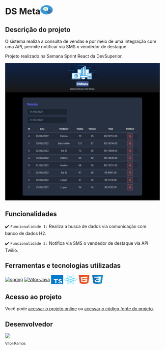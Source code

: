 <h1>DS Meta<img align="justify" alt="spring" height="30" width="40" src="https://raw.githubusercontent.com/vitorraamos/dsmeta/2701c1d59a08d14532a8c055bdc7ea828ce4a04a/frontend/src/assets/img/favicon.svg"></h1>

## Descrição do projeto 

<p align="justify">

O sistema realiza a consulta de vendas e por meio de uma integração com uma <i>API</i>, permite notificar via SMS o vendedor de destaque.

Projeto realizado na Semana Sprint React da DevSuperior.

![Descrição do projeto Ds Meta, onde é possível realizar a consulta de vendas e notificar via SMS o vendedor de destaque.](https://raw.githubusercontent.com/vitorraamos/dsmeta/main/frontend/src/assets/img/dsmeta.png)
</p>

## Funcionalidades

:heavy_check_mark: `Funcionalidade 1:` Realiza a busca de dados via comunicação com banco de dados H2.

:heavy_check_mark: `Funcionalidade 2:` Notifica via SMS o vendedor de destaque via API Twilio.


## Ferramentas e tecnologias utilizadas

<div style="display: inline_block">
  <a href="https://spring.io/" target="_blank"><img align="center" alt="spring" height="30" width="40" src="https://cdn.jsdelivr.net/gh/devicons/devicon/icons/spring/spring-original.svg"></a>
  <a href="https://www.java.com" target="_blank"> <img align="center" alt="Vitor-Java" height="30" width="40"    src="https://cdn.jsdelivr.net/gh/devicons/devicon/icons/java/java-original.svg"></a>
  <a href="https://www.typescriptlang.org/" target="_blank"> <img align="center" alt="Vitor-Ts" height="30" width="40" src="https://raw.githubusercontent.com/devicons/devicon/master/icons/typescript/typescript-plain.svg"></a>
  <a href="https://reactjs.org/" target="_blank"> <img align="center" alt="Vitor-React" height="30" width="40" src="https://raw.githubusercontent.com/devicons/devicon/master/icons/react/react-original.svg"></a>
  <a href="https://developer.mozilla.org/pt-BR/docs/Web/HTML" target="_blank"> <img align="center" alt="Vitor-HTML" height="30" width="40" src="https://raw.githubusercontent.com/devicons/devicon/master/icons/html5/html5-original.svg"></a>
  <a href="https://developer.mozilla.org/pt-BR/docs/Web/CSS" target="_blank"> <img align="center" alt="Vitor-CSS" height="30" width="40" src="https://raw.githubusercontent.com/devicons/devicon/master/icons/css3/css3-original.svg"></a>
</div>

## Acesso ao projeto

Você pode [acessar o projeto online](https://dsmetaconsult.netlify.app/) ou [acessar o código fonte do projeto](https://github.com/vitorraamos/dsmeta).

## Desenvolvedor

[<img src="https://avatars.githubusercontent.com/u/6931909?v=4" width=115><br><sub>Vitor Ramos</sub>](https://github.com/vitorraamos)
